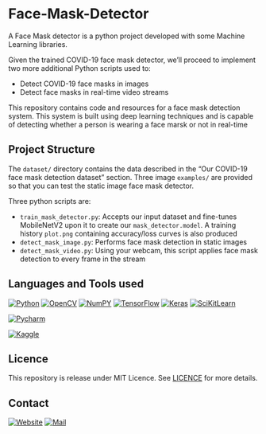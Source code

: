 # Face-Mask-Detector

A Face Mask detector is a python project developed with some Machine Learning libraries.

Given the trained COVID-19 face mask detector, we’ll proceed to implement two more additional Python scripts used to:

- Detect COVID-19 face masks in images
- Detect face masks in real-time video streams

This repository contains code and resources for a face mask detection system. This system is built using deep learning techniques and is capable of detecting whether a person is wearing a face marsk or not in real-time

## Project Structure 

The ```dataset/``` directory contains the data described in the “Our COVID-19 face mask detection dataset” section. Three image ```examples/``` are provided so that you can test the static image face mask detector.

Three python scripts are: 

- ```train_mask_detector.py```: Accepts our input dataset and fine-tunes MobileNetV2 upon it to create our ```mask_detector.model```. A training history ```plot.png``` containing accuracy/loss curves is also produced
- ```detect_mask_image.py```: Performs face mask detection in static images
- ```detect_mask_video.py```: Using your webcam, this script applies face mask detection to every frame in the stream

## Languages and Tools used 

[![Python](https://img.shields.io/badge/Python-FFD43B?style=for-the-badge&logo=python&logoColor=blue)](https://github.com/Ruban2205/Face-Mask-Detector)
[![OpenCV](https://img.shields.io/badge/OpenCV-27338e?style=for-the-badge&logo=OpenCV&logoColor=white)](https://github.com/Ruban2205/Face-Mask-Detector)
[![NumPY](https://img.shields.io/badge/Numpy-777BB4?style=for-the-badge&logo=numpy&logoColor=white)](https://github.com/Ruban2205/Face-Mask-Detector)
[![TensorFlow](https://img.shields.io/badge/TensorFlow-FF6F00?style=for-the-badge&logo=tensorflow&logoColor=white)](https://github.com/Ruban2205/Face-Mask-Detector)
[![Keras](https://img.shields.io/badge/Keras-D00000?style=for-the-badge&logo=Keras&logoColor=whit)](https://github.com/Ruban2205/Face-Mask-Detector)
[![SciKitLearn](https://img.shields.io/badge/scikit_learn-F7931E?style=for-the-badge&logo=scikit-learn&logoColor=white)](https://github.com/Ruban2205/Face-Mask-Detector)

[![Pycharm](https://img.shields.io/badge/PyCharm-000000.svg?&style=for-the-badge&logo=PyCharm&logoColor=white)](https://github.com/Ruban2205/Face-Mask-Detector)

[![Kaggle](https://img.shields.io/badge/Kaggle-20BEFF?style=for-the-badge&logo=Kaggle&logoColor=white)](https://github.com/Ruban2205/Face-Mask-Detector)


## Licence

This repository is release under MIT Licence. See [LICENCE](LICENCE) for more details. 

## Contact

[![Website](https://img.shields.io/badge/website-000000?style=for-the-badge&logo=About.me&logoColor=white)](https://rubangino.in/)
[![Mail](https://img.shields.io/badge/Gmail-D14836?style=for-the-badge&logo=gmail&logoColor=white)](mailto:info@rubangino.in)
